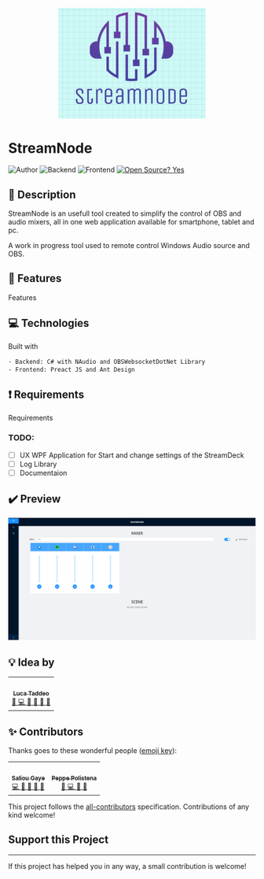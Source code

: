 <!-- markdownlint-disable -->
<p align="center">
  <img width="300" src="media/logo.png">
</p>

# StreamNode
![Author](https://img.shields.io/badge/Author-Luca%20Taddeo-blue)
![Backend](https://img.shields.io/badge/Backend-C%23-orange)
![Frontend](https://img.shields.io/badge/Frontend-JS-orange)
[![Open Source? Yes](https://badgen.net/badge/Open%20Source%20%3F/Yes/blue?icon=github)](https://github.com/Naereen/badges/)  

## 📖 Description

StreamNode is an usefull tool created to simplify the control of OBS and audio mixers, all in one web application available for smartphone, tablet and pc.

A work in progress tool used to remote control Windows Audio source and OBS.  


## 💊 Features
Features

## 💻 Technologies
Built with  
```
- Backend: C# with NAudio and OBSWebsocketDotNet Library
- Frontend: Preact JS and Ant Design
```

## ❗ Requirements
Requirements

### TODO:
  - [ ] UX WPF Application for Start and change settings of the StreamDeck
  - [ ] Log Library
  - [ ] Documentaion

## ✔️ Preview 
<p align="center">
  <img  src="media/preview.png">
</p>

## 💡 Idea by

<!-- markdownlint-disable -->
<table>
  <tr>
    <td align="center">
        <a href="https://github.com/lucalas">
            <img src="https://avatars.githubusercontent.com/u/23079973?v=4" width="100px;" alt=""/>
            <br />
            <sub>
                <b>Luca Taddeo</b>
            </sub>
        </a>
        <br />
        <a href="#" title="Ideas, Planning, & Feedback">
            🤔
        </a>
        <a href="#" title="Code">
            💻
        </a>
        <a href="#" title="Reviewed Pull Requests">
            👀
        </a> 
        <a href="#" title="Documentation">
            📖
        </a>
        <a href="#" title="Bug Reports">
            🐛
        </a> 
        <a href="#" title="Maintenance">
            🚧
        </a>
    </td>
</table>

## ✨ Contributors
Thanks goes to these wonderful people ([emoji key](https://allcontributors.org/docs/en/emoji-key)):
<!-- markdownlint-disable -->
<table>
  <tr>
    <td align="center">
        <a href="https://github.com/saliougaye">
            <img src="https://avatars.githubusercontent.com/u/72109418?v=4" width="100px;" alt=""/>
            <br />
            <sub>
                <b>Saliou Gaye</b>
            </sub>
        </a>
        <br />
        <a href="#" title="Code">
            💻
        </a>
        <a href="#" title="User Testing">
            📓
        </a> 
        <a href="#" title="Documentation">
            📖
        </a>
        <a href="#" title="Bug Reports">
            🐛
        </a>
        <a href="#" title="Design">
            🎨
        </a>  
    </td>
    <td align="center">
        <a href="https://github.com/peppepol">
            <img src="https://avatars.githubusercontent.com/u/6475246?v=4" width="100px;" alt=""/>
            <br />
            <sub>
                <b>Peppe Polistena</b>
            </sub>
        </a>
        <br />
        <a href="#" title="Design">
            🎨
        </a>
        <a href="#" title="Code">
            💻
        </a>
        <a href="#" title="User Testing">
            📓
        </a>
        <a href="#" title="Bug Reports">
            🐛
        </a>
    </td>
   
  </tr>
</table>

This project follows the [all-contributors](https://github.com/all-contributors/all-contributors) specification. Contributions of any kind welcome!

## Support this Project
___
If this project has helped you in any way, a small contribution is welcome!